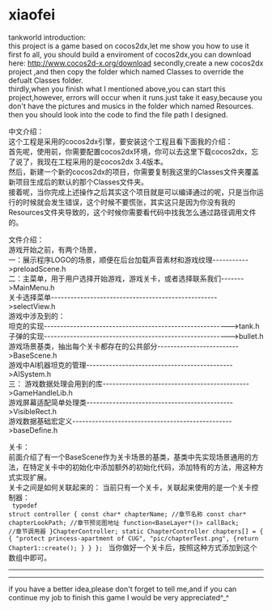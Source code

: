 # xiaofei
tankworld introduction:<br/>
this project is a game based on cocos2dx,let me show you how to use it<br/>
first fo all, you should build a enviroment of cocos2dx,you can download here: http://www.cocos2d-x.org/download
secondly,create a new cocos2dx project ,and then copy the folder which named Classes to override the defualt Classes folder.<br/>
thirdly,when you finish what I mentioned above,you can start this project,however, errors will occur when it runs.just take it easy,because you don't have the pictures and musics in the folder which named Resources. then you should look into the code to find the file path I designed.<br/>

中文介绍：<br/>
这个工程是采用的cocos2dx引擎，要安装这个工程且看下面我的介绍：<br/>
首先呢，使用前，你需要配置cocos2dx环境，你可以去这里下载cocos2dx，忘了说了，我现在工程采用的是cocos2dx 3.4版本。<br/>
然后，新建一个新的cocos2dx的项目，你需要复制我这里的Classes文件夹覆盖新项目生成后的默认的那个Classes文件夹。<br/>
接着呢，当你完成上述操作之后其实这个项目就是可以编译通过的呢，只是当你运行的时候就会发生错误，这个时候不要慌张，其实这只是因为你没有我的Resources文件夹导致的，这个时候你需要看代码中找我怎么通过路径调用文件的。<br/>

文件介绍：<br/>
游戏开始之前，有两个场景，<br/>
一：展示程序LOGO的场景，顺便在后台加载声音素材和游戏纹理----------->preloadScene.h<br/>
二：主菜单，用于用户选择开始游戏，游戏关卡，或者选择联系我们------->MainMenu.h<br/>
    关卡选择菜单--------------------------------------------------->selectView.h<br/>
游戏中涉及到的：<br/>
坦克的实现--------------------------------------------------------->tank.h<br/>
子弹的实现--------------------------------------------------------->bullet.h<br/>
游戏场景基类，抽出每个关卡都存在的公共部分------------------------->BaseScene.h<br/>
游戏中AI机器坦克的管理--------------------------------------------->AISystem.h<br/>
三：
游戏数据处理会用到的库--------------------------------------------->GameHandleLib.h<br/>
游戏屏幕适配简单处理类--------------------------------------------->VisibleRect.h<br/>
游戏数据基础宏定义------------------------------------------------->baseDefine.h<br/>

关卡：<br/>
前面介绍了有一个BaseScene作为关卡场景的基类，基类中先实现场景通用的方法，在特定关卡中的初始化中添加额外的初始化代码，添加特有的方法，用这种方式实现扩展。<br/>
关卡之间是如何关联起来的：  当前只有一个关卡，关联起来使用的是一个关卡控制器：<br/>
<code>
typedef struct controller
{
	const char*					chapterName;		//章节名称
	const char*					chapterLookPath;	//章节预览图地址
	function<BaseLayer*()>		callBack;			//章节调用器
}ChapterController;
static ChapterController chapters[] =
{
	{ "protect princess-apartment of CUG", "pic/chapterTest.png", [](){return Chapter1::create(); } }
};
</code>
当你做好一个关卡后，按照这种方式添加到这个数组中即可。<br/>
<hr/>
<hr/>
if you have a better idea,please don't forget to tell me,and if you can continue my job to finish this game I would be very appreciated^_^<br/>
